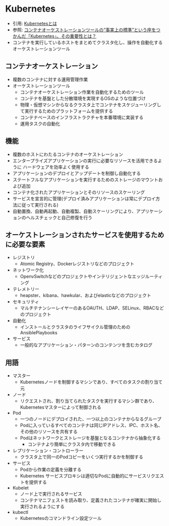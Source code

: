 # Kubernetes
- 引用: [Kubernetesとは](https://www.redhat.com/ja/topics/containers/what-is-kubernetes)
- 参照: [コンテナオーケストレーションツールの“事実上の標準”という座をつかんだ「Kubernetes」。その重要性とは？](https://cn.teldevice.co.jp/column/10519/)
- コンテナを実行しているホストをまとめてクラスタ化し、操作を自動化するオーケストレーションツール

## コンテナオーケストレーション
- 複数のコンテナに対する運用管理作業
- オーケストレーションツール
  - コンテナオーケストレーション作業を自動化するためのツール
  - コンテナを基盤とした分散環境を実現するOSのような位置づけ
  - 物理・仮想マシンからなるクラスタ上でコンテナをスケジューリングして実行するためのプラットフォームを提供する
  - コンテナベースのインフラストラクチャを本番環境に実装する
  - 運用タスクの自動化

## 機能
- 複数のホストにわたるコンテナのオーケストレーション
- エンタープライズアプリケーションの実行に必要なリソースを活用できるように
  ハードウェアを効率よく使用する
- アプリケーションのデプロイとアップデートを制御し自動化する
- ステートフルなアプリケーションを実行するためのストレージのマウントおよび追加
- コンテナ化されたアプリケーションとそのリソースのスケーリング
- サービスを宣言的に管理(デプロイ済みアプリケーションは常にデプロイ方法に従って実行される)
- 自動置換、自動再起動、自動複製、自動スケーリングにより、アプリケーションのヘルスチェックと自己修復を行う

## オーケストレーションされたサービスを使用するために必要な要素
- レジストリ
  - Atomic Registry、Dockerレジストリなどのプロジェクト
- ネットワーク化
  - OpenvSwitchなどのプロジェクトやインテリジェントなエッジルーティング
- テレメトリー
  - heapster、kibana、hawkular、およびelasticなどのプロジェクト
- セキュリティ
  - マルチテナンシーレイヤーのあるOAUTH、LDAP、SELinux、RBACなどのプロジェクト
- 自動化
  - インストールとクラスタのライフサイクル管理のためのAnsiblePlaybooks
- サービス
  - 一般的なアプリケーション・パターンのコンテンツを含むカタログ

## 用語
- マスター
  - Kubernetesノードを制御するマシンであり、すべてのタスクの割り当て元
- ノード
  - リクエストされ、割り当てられたタスクを実行するマシン群であり、Kubernetesマスターによって制御される
- Pod
  - 一つのノードにデプロイされた、一つ以上のコンテナからなるグループ
  - Podに入っているすべてのコンテナは同じIPアドレス、IPC、ホスト名、その他のリソースを共有する
  - Podはネットワークとストレージを基盤となるコンテナから抽象化する
    - コンテナより簡単にクラスタ内で移動できる
- レプリケーション・コントローラー
  - クラスタ上で同一のPodコピーをいくつ実行するかを制御する
- サービス
  - Podから作業の定義を分離する
  - Kubernetes サービスプロキシは適切なPodに自動的にサービスリクエストを提供する
- Kubelet
  - ノード上で実行されるサービス
  - コンテナマニフェストを読み取り、定義されたコンテナが確実に開始し実行されるようにする
- kubectl
  - Kubernetesのコマンドライン設定ツール

